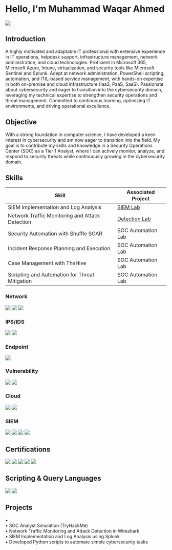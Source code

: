 # Hello, I'm Muhammad Waqar Ahmed
<a href="https://www.linkedin.com/in/muhammad-waqar-ahmed-65b13311b/"><img src="https://img.shields.io/badge/-LinkedIn-0072b1?&style=for-the-badge&logo=linkedin&logoColor=white" /></a>

## Introduction

A highly motivated and adaptable IT professional with extensive experience in IT operations, helpdesk support, infrastructure management, network administration, and cloud technologies. Proficient in Microsoft 365, Microsoft Azure, Intune, virtualization, and security tools like Microsoft Sentinel and Splunk. Adept at network administration, PowerShell scripting, automation, and ITIL-based service management, with hands-on expertise in both on-premise and cloud infrastructure (IaaS, PaaS, SaaS). Passionate about cybersecurity and eager to transition into the cybersecurity domain, leveraging my technical expertise to strengthen security operations and threat management. Committed to continuous learning, optimizing IT environments, and driving operational excellence.

## Objective

With a strong foundation in computer science, I have developed a keen interest in cybersecurity and am now eager to transition into the field. My goal is to contribute my skills and knowledge in a Security Operations Center (SOC) as a Tier 1 Analyst, where I can actively monitor, analyze, and respond to security threats while continuously growing in the cybersecurity domain.

## Skills

| Skill                                         | Associated Project         |
|-----------------------------------------------|----------------------------|
| SIEM Implementation and Log Analysis          | <a href="https://github.com/waqar172/Portfolio/blob/master/SIEM%20Lab">SIEM Lab</a>|
| Network Traffic Monitoring and Attack Detection | <a href="https://google.com">Detection Lab</a>|
| Security Automation with Shuffle SOAR         | SOC Automation Lab|
| Incident Response Planning and Execution      | SOC Automation Lab|
| Case Management with TheHive                  | SOC Automation Lab|
| Scripting and Automation for Threat Mitigation | SOC Automation Lab|

### Network
<div>
    <img src="https://img.shields.io/badge/-SolarWinds-F7931E?&style=for-the-badge&logo=SolarWinds&logoColor=white" />
    <img src="https://img.shields.io/badge/-Nmap-00457C?&style=for-the-badge&logo=Nmap&logoColor=white" />
    <img src="https://img.shields.io/badge/-Wireshark-1679A7?&style=for-the-badge&logo=Wireshark&logoColor=white" /> 
</div>

### IPS/IDS
<div>
    <img src="https://img.shields.io/badge/-Suricata-EF3B2D?&style=for-the-badge&logo=Suricata&logoColor=white" />
    <img src="https://img.shields.io/badge/-Snort-CC0000?&style=for-the-badge&logo=Snort&logoColor=white" />
</div>

### Endpoint
<div>
    <img src="https://img.shields.io/badge/-Microsoft_Defender_for_Endpoint-00A4EF?&style=for-the-badge&logo=Microsoft&logoColor=white" />
</div>

### Vulnerability
<div>
    <img src="https://img.shields.io/badge/-Nexus-4E8CB5?&style=for-the-badge&logo=Sonatype&logoColor=white" />
    <img src="https://img.shields.io/badge/-OpenVAS-00B140?&style=for-the-badge&logo=OpenVAS&logoColor=white" />
</div>

### Cloud
<div>
   <img src="https://img.shields.io/badge/-Microsoft_Azure-0078D4?&style=for-the-badge&logo=Microsoft%20Azure&logoColor=white" />
   <img src="https://img.shields.io/badge/-Google_Cloud-4285F4?&style=for-the-badge&logo=Google%20Cloud&logoColor=white" />
</div>

### SIEM
<div>
    <img src="https://img.shields.io/badge/-Alert_Logic-FF5F00?&style=for-the-badge&logo=Alert-Logic&logoColor=white" />
    <img src="https://img.shields.io/badge/-Wazuh-EE1C25?&style=for-the-badge&logo=Wazuh&logoColor=white" />
    <img src="https://img.shields.io/badge/-Microsoft_Sentinel-0078D4?&style=for-the-badge&logo=Microsoft&logoColor=white" />
    <img src="https://img.shields.io/badge/-Splunk-000000?&style=for-the-badge&logo=Splunk&logoColor=white" />
</div>

## Certifications
<div>
<img src="https://img.shields.io/badge/-Security%2B-FF0000?&style=for-the-badge&logo=CompTIA&logoColor=white" />
<img src="https://img.shields.io/badge/-Cybersecurity-4285F4?&style=for-the-badge&logo=Google&logoColor=white" />
<img src="https://img.shields.io/badge/-Introduction%20to%20Cybersecurity%20Tools%20&%20Cyberattacks-054ADA?&style=for-the-badge&logo=IBM&logoColor=white" />
<img src="https://img.shields.io/badge/-Operating%20Systems%3A%20Overview%2C%20Administration%2C%20and%20Security-054ADA?&style=for-the-badge&logo=IBM&logoColor=white" />
<img src="https://img.shields.io/badge/-Phishing%20Simulations%20by%20Mastercard-EB001B?&style=for-the-badge&logo=Mastercard&logoColor=white" />
</div>

## Scripting & Query Languages
<div>
<img src="https://img.shields.io/badge/-PowerShell-5391FE?&style=for-the-badge&logo=PowerShell&logoColor=white" />
<img src="https://img.shields.io/badge/-Python-3776AB?&style=for-the-badge&logo=Python&logoColor=white" />
</div>

## Projects
•	<a href="https://github.com/waqar172/Portfolio/blob/master/SIEM%20Lab"></a><br>
•	SOC Analyst Simulation (TryHackMe) <br>
•	Network Traffic Monitoring and Attack Detection in Wireshark <br>
•	SIEM Implementation and Log Analysis using Splunk <br>
•	Developed Python scripts to automate simple cybersecurity tasks <br>
